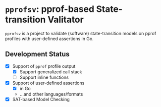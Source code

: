 # `pprofsv`: pprof-based State-transition Valitator

`pprofsv` is a project to validate (software) state-transition models on pprof profiles with user-defined assertions in Go.

## Development Status
- [x] Support of `pprof` profile output
    - [x] Support generalized call stack
    - [ ] Support inline functions
- [x] Support of user-defined assertions
    - [x] in Go
    - ...and other languages/formats
- [x] SAT-based Model Checking
